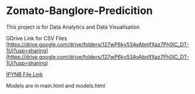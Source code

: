 # Zomato-Banglore-Predicition
This project is for Data Analytics and Data Visualisation

GDrive Link for CSV Files
[https://drive.google.com/drive/folders/127wP6ky53AvAbnIfXaz7Ph0lC_DT-1Uj?usp=sharing](https://drive.google.com/drive/folders/127wP6ky53AvAbnIfXaz7Ph0lC_DT-1Uj?usp=sharing)

[IPYNB File Link](https://github.com/rajkumarjagdale/Exploratory-Data-Analysis-and-Classification-Using-the-Zomato-Bangalore-Restaurants-Dataset)

Models are in main.html and models.html
